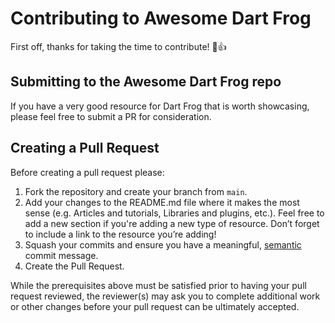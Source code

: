 # Contributing to Awesome Dart Frog

First off, thanks for taking the time to contribute! 🎉👍

## Submitting to the Awesome Dart Frog repo

If you have a very good resource for Dart Frog that is worth showcasing, please feel free to submit a PR for consideration.

## Creating a Pull Request

Before creating a pull request please:

1. Fork the repository and create your branch from `main`.
1. Add your changes to the README.md file where it makes the most sense (e.g. Articles and tutorials, Libraries and plugins, etc.). Feel free to add a new section if you're adding a new type of resource. Don’t forget to include a link to the resource you’re adding!
1. Squash your commits and ensure you have a meaningful, [semantic](https://www.conventionalcommits.org/en/v1.0.0) commit message.
1. Create the Pull Request.

While the prerequisites above must be satisfied prior to having your pull request reviewed, the reviewer(s) may ask you to complete additional work or other changes before your pull request can be ultimately accepted.

